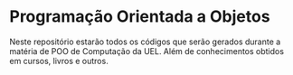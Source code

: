 # Programação Orientada a Objetos

Neste repositório estarão todos os códigos que serão gerados durante a matéria de POO de Computação da UEL. Além de conhecimentos obtidos em cursos, livros e outros.